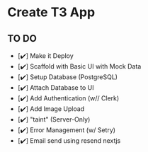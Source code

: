 # Create T3 App
## TO DO
- [✔️] Make it Deploy
- [✔️] Scaffold with Basic UI with Mock Data
- [✔️] Setup Database (PostgreSQL)
- [✔️] Attach Database to UI
- [✔️] Add Authentication (w// Clerk)
- [✔️] Add Image Upload
- [✔️] "taint" (Server-Only)
- [✔️] Error Management (w/ Setry)
- [✔️] Email send using resend nextjs